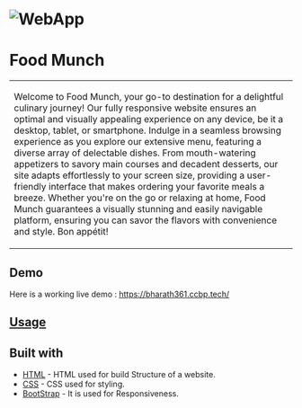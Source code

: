 # ![WebApp](https://res.cloudinary.com/dr2jqbir9/image/upload/v1709192937/simplotel_xi7rdq.png)
# Food Munch
<table>
<tr>
<td>

Welcome to Food Munch, your go-to destination for a delightful culinary journey! Our fully responsive website ensures an optimal and visually appealing experience on any device, be it a desktop, tablet, or smartphone. Indulge in a seamless browsing experience as you explore our extensive menu, featuring a diverse array of delectable dishes. From mouth-watering appetizers to savory main courses and decadent desserts, our site adapts effortlessly to your screen size, providing a user-friendly interface that makes ordering your favorite meals a breeze. Whether you're on the go or relaxing at home, Food Munch guarantees a visually stunning and easily navigable platform, ensuring you can savor the flavors with convenience and style. Bon appétit!
</td>
</tr>
</table>


## Demo
Here is a working live demo :  https://bharath361.ccbp.tech/

## [Usage](https://bharath361.ccbp.tech/) 


## Built with 

- [HTML](https://www.w3schools.com/html/) - HTML used for build Structure of a website.
- [CSS](https://www.w3schools.com/css/) - CSS used for styling.
- [BootStrap](https://www.w3schools.com/bootstrap/) - It is used for Responsiveness.

